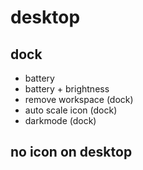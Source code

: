 # desktop

## dock
- battery
- battery + brightness
- remove workspace (dock)
- auto scale icon (dock)
- darkmode (dock)

## no icon on desktop
